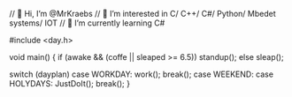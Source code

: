 // 👋 Hi, I’m @MrKraebs
// 👀 I’m interested in C/ C++/ C#/ Python/ Mbedet systems/ IOT
// 🌱 I’m currently learning C#

#include <day.h>

void main()
{
  if (awake && (coffe || sleaped >= 6.5))
    standup();
  else
    sleap();
  
  switch (dayplan)
    case WORKDAY: work(); break();
    case WEEKEND: 
    case HOLYDAYS: JustDoIt(); break();
}
